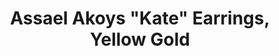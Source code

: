 ---
title: Assael Akoys "Kate" Earrings, Yellow Gold
description: |
  This Precious Huggy Hoop and Pearl drop earring will be a unanimous choice for all occasions.
specs: |
  Akoya Cultured Pearls, 8.0 - 8.5mm, set in 18K Yellow Gold. Also available in White Gold.
images:
  - assael-akoya-kate-earrings-yellow-gold.jpg
category: Akoya
order: 8
tags:
  - earrings
---